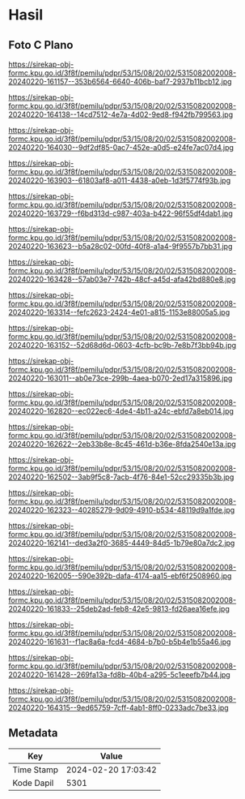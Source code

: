 # Hasil

## Foto C Plano

https://sirekap-obj-formc.kpu.go.id/3f8f/pemilu/pdpr/53/15/08/20/02/5315082002008-20240220-161157--353b6564-6640-406b-baf7-2937b11bcb12.jpg

https://sirekap-obj-formc.kpu.go.id/3f8f/pemilu/pdpr/53/15/08/20/02/5315082002008-20240220-164138--14cd7512-4e7a-4d02-9ed8-f942fb799563.jpg

https://sirekap-obj-formc.kpu.go.id/3f8f/pemilu/pdpr/53/15/08/20/02/5315082002008-20240220-164030--9df2df85-0ac7-452e-a0d5-e24fe7ac07d4.jpg

https://sirekap-obj-formc.kpu.go.id/3f8f/pemilu/pdpr/53/15/08/20/02/5315082002008-20240220-163903--61803af8-a011-4438-a0eb-1d3f5774f93b.jpg

https://sirekap-obj-formc.kpu.go.id/3f8f/pemilu/pdpr/53/15/08/20/02/5315082002008-20240220-163729--f6bd313d-c987-403a-b422-96f55df4dab1.jpg

https://sirekap-obj-formc.kpu.go.id/3f8f/pemilu/pdpr/53/15/08/20/02/5315082002008-20240220-163623--b5a28c02-00fd-40f8-a1a4-9f9557b7bb31.jpg

https://sirekap-obj-formc.kpu.go.id/3f8f/pemilu/pdpr/53/15/08/20/02/5315082002008-20240220-163428--57ab03e7-742b-48cf-a45d-afa42bd880e8.jpg

https://sirekap-obj-formc.kpu.go.id/3f8f/pemilu/pdpr/53/15/08/20/02/5315082002008-20240220-163314--fefc2623-2424-4e01-a815-1153e88005a5.jpg

https://sirekap-obj-formc.kpu.go.id/3f8f/pemilu/pdpr/53/15/08/20/02/5315082002008-20240220-163152--52d68d6d-0603-4cfb-bc9b-7e8b7f3bb94b.jpg

https://sirekap-obj-formc.kpu.go.id/3f8f/pemilu/pdpr/53/15/08/20/02/5315082002008-20240220-163011--ab0e73ce-299b-4aea-b070-2ed17a315896.jpg

https://sirekap-obj-formc.kpu.go.id/3f8f/pemilu/pdpr/53/15/08/20/02/5315082002008-20240220-162820--ec022ec6-4de4-4b11-a24c-ebfd7a8eb014.jpg

https://sirekap-obj-formc.kpu.go.id/3f8f/pemilu/pdpr/53/15/08/20/02/5315082002008-20240220-162622--2eb33b8e-8c45-461d-b36e-8fda2540e13a.jpg

https://sirekap-obj-formc.kpu.go.id/3f8f/pemilu/pdpr/53/15/08/20/02/5315082002008-20240220-162502--3ab9f5c8-7acb-4f76-84e1-52cc29335b3b.jpg

https://sirekap-obj-formc.kpu.go.id/3f8f/pemilu/pdpr/53/15/08/20/02/5315082002008-20240220-162323--40285279-9d09-4910-b534-48119d9a1fde.jpg

https://sirekap-obj-formc.kpu.go.id/3f8f/pemilu/pdpr/53/15/08/20/02/5315082002008-20240220-162141--ded3a2f0-3685-4449-84d5-1b79e80a7dc2.jpg

https://sirekap-obj-formc.kpu.go.id/3f8f/pemilu/pdpr/53/15/08/20/02/5315082002008-20240220-162005--590e392b-dafa-4174-aa15-ebf6f2508960.jpg

https://sirekap-obj-formc.kpu.go.id/3f8f/pemilu/pdpr/53/15/08/20/02/5315082002008-20240220-161833--25deb2ad-feb8-42e5-9813-fd26aea16efe.jpg

https://sirekap-obj-formc.kpu.go.id/3f8f/pemilu/pdpr/53/15/08/20/02/5315082002008-20240220-161631--f1ac8a6a-fcd4-4684-b7b0-b5b4e1b55a46.jpg

https://sirekap-obj-formc.kpu.go.id/3f8f/pemilu/pdpr/53/15/08/20/02/5315082002008-20240220-161428--269fa13a-fd8b-40b4-a295-5c1eeefb7b44.jpg

https://sirekap-obj-formc.kpu.go.id/3f8f/pemilu/pdpr/53/15/08/20/02/5315082002008-20240220-164315--9ed65759-7cff-4ab1-8ff0-0233adc7be33.jpg


## Metadata

| Key        | Value               |
| ---------- | ------------------- |
| Time Stamp | 2024-02-20 17:03:42 |
| Kode Dapil | 5301                |



